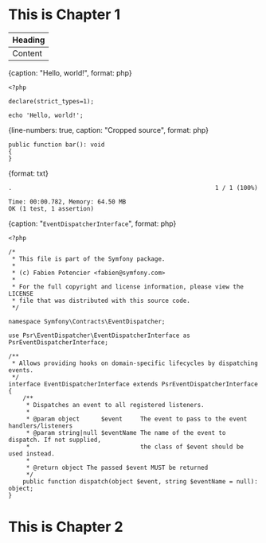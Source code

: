# This is Chapter 1

| Heading |
| ------- |
| Content |

{caption: "Hello, world!", format: php}
```
<?php

declare(strict_types=1);

echo 'Hello, world!';
```

{line-numbers: true, caption: "Cropped source", format: php}
```
public function bar(): void
{
}
```

{format: txt}
```
.                                                         1 / 1 (100%)

Time: 00:00.782, Memory: 64.50 MB
OK (1 test, 1 assertion)
```

{caption: "`EventDispatcherInterface`", format: php}
```
<?php

/*
 * This file is part of the Symfony package.
 *
 * (c) Fabien Potencier <fabien@symfony.com>
 *
 * For the full copyright and license information, please view the LICENSE
 * file that was distributed with this source code.
 */

namespace Symfony\Contracts\EventDispatcher;

use Psr\EventDispatcher\EventDispatcherInterface as PsrEventDispatcherInterface;

/**
 * Allows providing hooks on domain-specific lifecycles by dispatching events.
 */
interface EventDispatcherInterface extends PsrEventDispatcherInterface
{
    /**
     * Dispatches an event to all registered listeners.
     *
     * @param object      $event     The event to pass to the event handlers/listeners
     * @param string|null $eventName The name of the event to dispatch. If not supplied,
     *                               the class of $event should be used instead.
     *
     * @return object The passed $event MUST be returned
     */
    public function dispatch(object $event, string $eventName = null): object;
}
```

# This is Chapter 2
